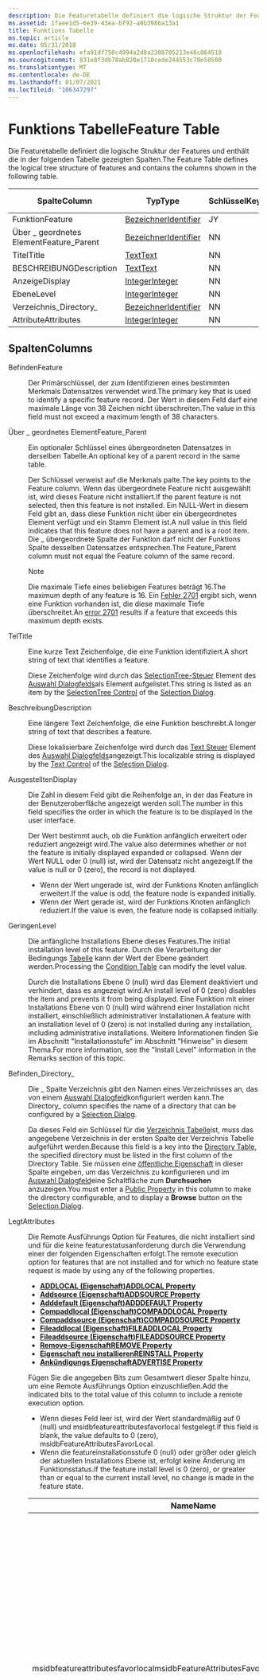 ```yaml
---
description: Die Featuretabelle definiert die logische Struktur der Features und enthält die in der folgenden Tabelle gezeigten Spalten.
ms.assetid: 1faee1d5-6e39-43ea-bf92-a0b3986a13a1
title: Funktions Tabelle
ms.topic: article
ms.date: 05/31/2018
ms.openlocfilehash: efa91df750c4994a2d8a2308705213e48c864518
ms.sourcegitcommit: 831e8f3db78ab820e1710cede244553c70e50500
ms.translationtype: MT
ms.contentlocale: de-DE
ms.lasthandoff: 01/07/2021
ms.locfileid: "106347297"
---
```

# <a name="feature-table"></a><span data-ttu-id="eb716-103">Funktions Tabelle</span><span class="sxs-lookup"><span data-stu-id="eb716-103">Feature Table</span></span>

<span data-ttu-id="eb716-104">Die Featuretabelle definiert die logische Struktur der Features und enthält die in der folgenden Tabelle gezeigten Spalten.</span><span class="sxs-lookup"><span data-stu-id="eb716-104">The Feature Table defines the logical tree structure of features and contains the columns shown in the following table.</span></span>



| <span data-ttu-id="eb716-105">Spalte</span><span class="sxs-lookup"><span data-stu-id="eb716-105">Column</span></span>          | <span data-ttu-id="eb716-106">Typ</span><span class="sxs-lookup"><span data-stu-id="eb716-106">Type</span></span>                         | <span data-ttu-id="eb716-107">Schlüssel</span><span class="sxs-lookup"><span data-stu-id="eb716-107">Key</span></span> | <span data-ttu-id="eb716-108">Nullwerte zulässig</span><span class="sxs-lookup"><span data-stu-id="eb716-108">Nullable</span></span> |
|-----------------|------------------------------|-----|----------|
| <span data-ttu-id="eb716-109">Funktion</span><span class="sxs-lookup"><span data-stu-id="eb716-109">Feature</span></span>         | [<span data-ttu-id="eb716-110">Bezeichner</span><span class="sxs-lookup"><span data-stu-id="eb716-110">Identifier</span></span>](identifier.md) | <span data-ttu-id="eb716-111">J</span><span class="sxs-lookup"><span data-stu-id="eb716-111">Y</span></span>   | <span data-ttu-id="eb716-112">N</span><span class="sxs-lookup"><span data-stu-id="eb716-112">N</span></span>        |
| <span data-ttu-id="eb716-113">Über \_ geordnetes Element</span><span class="sxs-lookup"><span data-stu-id="eb716-113">Feature\_Parent</span></span> | [<span data-ttu-id="eb716-114">Bezeichner</span><span class="sxs-lookup"><span data-stu-id="eb716-114">Identifier</span></span>](identifier.md) | <span data-ttu-id="eb716-115">N</span><span class="sxs-lookup"><span data-stu-id="eb716-115">N</span></span>   | <span data-ttu-id="eb716-116">J</span><span class="sxs-lookup"><span data-stu-id="eb716-116">Y</span></span>        |
| <span data-ttu-id="eb716-117">Titel</span><span class="sxs-lookup"><span data-stu-id="eb716-117">Title</span></span>           | [<span data-ttu-id="eb716-118">Text</span><span class="sxs-lookup"><span data-stu-id="eb716-118">Text</span></span>](text.md)             | <span data-ttu-id="eb716-119">N</span><span class="sxs-lookup"><span data-stu-id="eb716-119">N</span></span>   | <span data-ttu-id="eb716-120">J</span><span class="sxs-lookup"><span data-stu-id="eb716-120">Y</span></span>        |
| <span data-ttu-id="eb716-121">BESCHREIBUNG</span><span class="sxs-lookup"><span data-stu-id="eb716-121">Description</span></span>     | [<span data-ttu-id="eb716-122">Text</span><span class="sxs-lookup"><span data-stu-id="eb716-122">Text</span></span>](text.md)             | <span data-ttu-id="eb716-123">N</span><span class="sxs-lookup"><span data-stu-id="eb716-123">N</span></span>   | <span data-ttu-id="eb716-124">J</span><span class="sxs-lookup"><span data-stu-id="eb716-124">Y</span></span>        |
| <span data-ttu-id="eb716-125">Anzeige</span><span class="sxs-lookup"><span data-stu-id="eb716-125">Display</span></span>         | [<span data-ttu-id="eb716-126">Integer</span><span class="sxs-lookup"><span data-stu-id="eb716-126">Integer</span></span>](integer.md)       | <span data-ttu-id="eb716-127">N</span><span class="sxs-lookup"><span data-stu-id="eb716-127">N</span></span>   | <span data-ttu-id="eb716-128">J</span><span class="sxs-lookup"><span data-stu-id="eb716-128">Y</span></span>        |
| <span data-ttu-id="eb716-129">Ebene</span><span class="sxs-lookup"><span data-stu-id="eb716-129">Level</span></span>           | [<span data-ttu-id="eb716-130">Integer</span><span class="sxs-lookup"><span data-stu-id="eb716-130">Integer</span></span>](integer.md)       | <span data-ttu-id="eb716-131">N</span><span class="sxs-lookup"><span data-stu-id="eb716-131">N</span></span>   | <span data-ttu-id="eb716-132">N</span><span class="sxs-lookup"><span data-stu-id="eb716-132">N</span></span>        |
| <span data-ttu-id="eb716-133">Verzeichnis\_</span><span class="sxs-lookup"><span data-stu-id="eb716-133">Directory\_</span></span>     | [<span data-ttu-id="eb716-134">Bezeichner</span><span class="sxs-lookup"><span data-stu-id="eb716-134">Identifier</span></span>](identifier.md) | <span data-ttu-id="eb716-135">N</span><span class="sxs-lookup"><span data-stu-id="eb716-135">N</span></span>   | <span data-ttu-id="eb716-136">J</span><span class="sxs-lookup"><span data-stu-id="eb716-136">Y</span></span>        |
| <span data-ttu-id="eb716-137">Attribute</span><span class="sxs-lookup"><span data-stu-id="eb716-137">Attributes</span></span>      | [<span data-ttu-id="eb716-138">Integer</span><span class="sxs-lookup"><span data-stu-id="eb716-138">Integer</span></span>](integer.md)       | <span data-ttu-id="eb716-139">N</span><span class="sxs-lookup"><span data-stu-id="eb716-139">N</span></span>   | <span data-ttu-id="eb716-140">N</span><span class="sxs-lookup"><span data-stu-id="eb716-140">N</span></span>        |



 

## <a name="columns"></a><span data-ttu-id="eb716-141">Spalten</span><span class="sxs-lookup"><span data-stu-id="eb716-141">Columns</span></span>

<dl> <dt>

<span data-ttu-id="eb716-142"><span id="Feature"></span><span id="feature"></span><span id="FEATURE"></span>Befinden</span><span class="sxs-lookup"><span data-stu-id="eb716-142"><span id="Feature"></span><span id="feature"></span><span id="FEATURE"></span>Feature</span></span>
</dt> <dd>

<span data-ttu-id="eb716-143">Der Primärschlüssel, der zum Identifizieren eines bestimmten Merkmals Datensatzes verwendet wird.</span><span class="sxs-lookup"><span data-stu-id="eb716-143">The primary key that is used to identify a specific feature record.</span></span> <span data-ttu-id="eb716-144">Der Wert in diesem Feld darf eine maximale Länge von 38 Zeichen nicht überschreiten.</span><span class="sxs-lookup"><span data-stu-id="eb716-144">The value in this field must not exceed a maximum length of 38 characters.</span></span>

</dd> <dt>

<span data-ttu-id="eb716-145"><span id="Feature_Parent"></span><span id="feature_parent"></span><span id="FEATURE_PARENT"></span>Über \_ geordnetes Element</span><span class="sxs-lookup"><span data-stu-id="eb716-145"><span id="Feature_Parent"></span><span id="feature_parent"></span><span id="FEATURE_PARENT"></span>Feature\_Parent</span></span>
</dt> <dd>

<span data-ttu-id="eb716-146">Ein optionaler Schlüssel eines übergeordneten Datensatzes in derselben Tabelle.</span><span class="sxs-lookup"><span data-stu-id="eb716-146">An optional key of a parent record in the same table.</span></span>

<span data-ttu-id="eb716-147">Der Schlüssel verweist auf die Merkmals palte.</span><span class="sxs-lookup"><span data-stu-id="eb716-147">The key points to the Feature column.</span></span> <span data-ttu-id="eb716-148">Wenn das übergeordnete Feature nicht ausgewählt ist, wird dieses Feature nicht installiert.</span><span class="sxs-lookup"><span data-stu-id="eb716-148">If the parent feature is not selected, then this feature is not installed.</span></span> <span data-ttu-id="eb716-149">Ein NULL-Wert in diesem Feld gibt an, dass diese Funktion nicht über ein übergeordnetes Element verfügt und ein Stamm Element ist.</span><span class="sxs-lookup"><span data-stu-id="eb716-149">A null value in this field indicates that this feature does not have a parent and is a root item.</span></span> <span data-ttu-id="eb716-150">Die \_ übergeordnete Spalte der Funktion darf nicht der Funktions Spalte desselben Datensatzes entsprechen.</span><span class="sxs-lookup"><span data-stu-id="eb716-150">The Feature\_Parent column must not equal the Feature column of the same record.</span></span>

> [!Note]  
> <span data-ttu-id="eb716-151">Die maximale Tiefe eines beliebigen Features beträgt 16.</span><span class="sxs-lookup"><span data-stu-id="eb716-151">The maximum depth of any feature is 16.</span></span> <span data-ttu-id="eb716-152">Ein [Fehler 2701](windows-installer-error-messages.md) ergibt sich, wenn eine Funktion vorhanden ist, die diese maximale Tiefe überschreitet.</span><span class="sxs-lookup"><span data-stu-id="eb716-152">An [error 2701](windows-installer-error-messages.md) results if a feature that exceeds this maximum depth exists.</span></span>

 

</dd> <dt>

<span data-ttu-id="eb716-153"><span id="Title"></span><span id="title"></span><span id="TITLE"></span>Tel</span><span class="sxs-lookup"><span data-stu-id="eb716-153"><span id="Title"></span><span id="title"></span><span id="TITLE"></span>Title</span></span>
</dt> <dd>

<span data-ttu-id="eb716-154">Eine kurze Text Zeichenfolge, die eine Funktion identifiziert.</span><span class="sxs-lookup"><span data-stu-id="eb716-154">A short string of text that identifies a feature.</span></span>

<span data-ttu-id="eb716-155">Diese Zeichenfolge wird durch das [SelectionTree-Steuer](selectiontree-control.md) Element des [Auswahl Dialogfelds](selection-dialog.md)als Element aufgelistet.</span><span class="sxs-lookup"><span data-stu-id="eb716-155">This string is listed as an item by the [SelectionTree Control](selectiontree-control.md) of the [Selection Dialog](selection-dialog.md).</span></span>

</dd> <dt>

<span data-ttu-id="eb716-156"><span id="Description"></span><span id="description"></span><span id="DESCRIPTION"></span>Beschreibung</span><span class="sxs-lookup"><span data-stu-id="eb716-156"><span id="Description"></span><span id="description"></span><span id="DESCRIPTION"></span>Description</span></span>
</dt> <dd>

<span data-ttu-id="eb716-157">Eine längere Text Zeichenfolge, die eine Funktion beschreibt.</span><span class="sxs-lookup"><span data-stu-id="eb716-157">A longer string of text that describes a feature.</span></span>

<span data-ttu-id="eb716-158">Diese lokalisierbare Zeichenfolge wird durch das [Text Steuer](text-control.md) Element des [Auswahl Dialogfelds](selection-dialog.md)angezeigt.</span><span class="sxs-lookup"><span data-stu-id="eb716-158">This localizable string is displayed by the [Text Control](text-control.md) of the [Selection Dialog](selection-dialog.md).</span></span>

</dd> <dt>

<span data-ttu-id="eb716-159"><span id="Display"></span><span id="display"></span><span id="DISPLAY"></span>Ausgestellten</span><span class="sxs-lookup"><span data-stu-id="eb716-159"><span id="Display"></span><span id="display"></span><span id="DISPLAY"></span>Display</span></span>
</dt> <dd>

<span data-ttu-id="eb716-160">Die Zahl in diesem Feld gibt die Reihenfolge an, in der das Feature in der Benutzeroberfläche angezeigt werden soll.</span><span class="sxs-lookup"><span data-stu-id="eb716-160">The number in this field specifies the order in which the feature is to be displayed in the user interface.</span></span>

<span data-ttu-id="eb716-161">Der Wert bestimmt auch, ob die Funktion anfänglich erweitert oder reduziert angezeigt wird.</span><span class="sxs-lookup"><span data-stu-id="eb716-161">The value also determines whether or not the feature is initially displayed expanded or collapsed.</span></span> <span data-ttu-id="eb716-162">Wenn der Wert NULL oder 0 (null) ist, wird der Datensatz nicht angezeigt.</span><span class="sxs-lookup"><span data-stu-id="eb716-162">If the value is null or 0 (zero), the record is not displayed.</span></span>

-   <span data-ttu-id="eb716-163">Wenn der Wert ungerade ist, wird der Funktions Knoten anfänglich erweitert.</span><span class="sxs-lookup"><span data-stu-id="eb716-163">If the value is odd, the feature node is expanded initially.</span></span>
-   <span data-ttu-id="eb716-164">Wenn der Wert gerade ist, wird der Funktions Knoten anfänglich reduziert.</span><span class="sxs-lookup"><span data-stu-id="eb716-164">If the value is even, the feature node is collapsed initially.</span></span>

</dd> <dt>

<span data-ttu-id="eb716-165"><span id="Level"></span><span id="level"></span><span id="LEVEL"></span>Geringen</span><span class="sxs-lookup"><span data-stu-id="eb716-165"><span id="Level"></span><span id="level"></span><span id="LEVEL"></span>Level</span></span>
</dt> <dd>

<span data-ttu-id="eb716-166">Die anfängliche Installations Ebene dieses Features.</span><span class="sxs-lookup"><span data-stu-id="eb716-166">The initial installation level of this feature.</span></span> <span data-ttu-id="eb716-167">Durch die Verarbeitung der Bedingungs [Tabelle](condition-table.md) kann der Wert der Ebene geändert werden.</span><span class="sxs-lookup"><span data-stu-id="eb716-167">Processing the [Condition Table](condition-table.md) can modify the level value.</span></span>

<span data-ttu-id="eb716-168">Durch die Installations Ebene 0 (null) wird das Element deaktiviert und verhindert, dass es angezeigt wird.</span><span class="sxs-lookup"><span data-stu-id="eb716-168">An install level of 0 (zero) disables the item and prevents it from being displayed.</span></span> <span data-ttu-id="eb716-169">Eine Funktion mit einer Installations Ebene von 0 (null) wird während einer Installation nicht installiert, einschließlich administrativer Installationen.</span><span class="sxs-lookup"><span data-stu-id="eb716-169">A feature with an installation level of 0 (zero) is not installed during any installation, including administrative installations.</span></span> <span data-ttu-id="eb716-170">Weitere Informationen finden Sie im Abschnitt "Installationsstufe" im Abschnitt "Hinweise" in diesem Thema.</span><span class="sxs-lookup"><span data-stu-id="eb716-170">For more information, see the "Install Level" information in the Remarks section of this topic.</span></span>

</dd> <dt>

<span data-ttu-id="eb716-171"><span id="Directory_"></span><span id="directory_"></span><span id="DIRECTORY_"></span>Befinden\_</span><span class="sxs-lookup"><span data-stu-id="eb716-171"><span id="Directory_"></span><span id="directory_"></span><span id="DIRECTORY_"></span>Directory\_</span></span>
</dt> <dd>

<span data-ttu-id="eb716-172">Die \_ Spalte Verzeichnis gibt den Namen eines Verzeichnisses an, das von einem [Auswahl Dialogfeld](selection-dialog.md)konfiguriert werden kann.</span><span class="sxs-lookup"><span data-stu-id="eb716-172">The Directory\_ column specifies the name of a directory that can be configured by a [Selection Dialog](selection-dialog.md).</span></span>

<span data-ttu-id="eb716-173">Da dieses Feld ein Schlüssel für die [Verzeichnis Tabelle](directory-table.md)ist, muss das angegebene Verzeichnis in der ersten Spalte der Verzeichnis Tabelle aufgeführt werden.</span><span class="sxs-lookup"><span data-stu-id="eb716-173">Because this field is a key into the [Directory Table](directory-table.md), the specified directory must be listed in the first column of the Directory Table.</span></span> <span data-ttu-id="eb716-174">Sie müssen eine [öffentliche Eigenschaft](public-properties.md) in dieser Spalte eingeben, um das Verzeichnis zu konfigurieren und im [Auswahl Dialogfeld](selection-dialog.md)eine Schaltfläche zum **Durchsuchen** anzuzeigen.</span><span class="sxs-lookup"><span data-stu-id="eb716-174">You must enter a [Public Property](public-properties.md) in this column to make the directory configurable, and to display a **Browse** button on the [Selection Dialog](selection-dialog.md).</span></span>

</dd> <dt>

<span data-ttu-id="eb716-175"><span id="Attributes"></span><span id="attributes"></span><span id="ATTRIBUTES"></span>Legt</span><span class="sxs-lookup"><span data-stu-id="eb716-175"><span id="Attributes"></span><span id="attributes"></span><span id="ATTRIBUTES"></span>Attributes</span></span>
</dt> <dd>

<span data-ttu-id="eb716-176">Die Remote Ausführungs Option für Features, die nicht installiert sind und für die keine featurestatusanforderung durch die Verwendung einer der folgenden Eigenschaften erfolgt.</span><span class="sxs-lookup"><span data-stu-id="eb716-176">The remote execution option for features that are not installed and for which no feature state request is made by using any of the following properties.</span></span>

-   [<span data-ttu-id="eb716-177">**ADDLOCAL (Eigenschaft)**</span><span class="sxs-lookup"><span data-stu-id="eb716-177">**ADDLOCAL Property**</span></span>](addlocal.md)
-   [<span data-ttu-id="eb716-178">**Addsource (Eigenschaft)**</span><span class="sxs-lookup"><span data-stu-id="eb716-178">**ADDSOURCE Property**</span></span>](addsource.md)
-   [<span data-ttu-id="eb716-179">**Adddefault (Eigenschaft)**</span><span class="sxs-lookup"><span data-stu-id="eb716-179">**ADDDEFAULT Property**</span></span>](adddefault.md)
-   [<span data-ttu-id="eb716-180">**Compaddlocal (Eigenschaft)**</span><span class="sxs-lookup"><span data-stu-id="eb716-180">**COMPADDLOCAL Property**</span></span>](compaddlocal.md)
-   [<span data-ttu-id="eb716-181">**Compaddsource (Eigenschaft)**</span><span class="sxs-lookup"><span data-stu-id="eb716-181">**COMPADDSOURCE Property**</span></span>](compaddsource.md)
-   [<span data-ttu-id="eb716-182">**Fileaddlocal (Eigenschaft)**</span><span class="sxs-lookup"><span data-stu-id="eb716-182">**FILEADDLOCAL Property**</span></span>](fileaddlocal.md)
-   [<span data-ttu-id="eb716-183">**Fileaddsource (Eigenschaft)**</span><span class="sxs-lookup"><span data-stu-id="eb716-183">**FILEADDSOURCE Property**</span></span>](fileaddsource.md)
-   [<span data-ttu-id="eb716-184">**Remove-Eigenschaft**</span><span class="sxs-lookup"><span data-stu-id="eb716-184">**REMOVE Property**</span></span>](remove.md)
-   [<span data-ttu-id="eb716-185">**Eigenschaft neu installieren**</span><span class="sxs-lookup"><span data-stu-id="eb716-185">**REINSTALL Property**</span></span>](reinstall.md)
-   [<span data-ttu-id="eb716-186">**Ankündigungs Eigenschaft**</span><span class="sxs-lookup"><span data-stu-id="eb716-186">**ADVERTISE Property**</span></span>](advertise.md)

<span data-ttu-id="eb716-187">Fügen Sie die angegeben Bits zum Gesamtwert dieser Spalte hinzu, um eine Remote Ausführungs Option einzuschließen.</span><span class="sxs-lookup"><span data-stu-id="eb716-187">Add the indicated bits to the total value of this column to include a remote execution option.</span></span>

-   <span data-ttu-id="eb716-188">Wenn dieses Feld leer ist, wird der Wert standardmäßig auf 0 (null) und msidbfeatureattributesfavorlocal festgelegt.</span><span class="sxs-lookup"><span data-stu-id="eb716-188">If this field is blank, the value defaults to 0 (zero), msidbFeatureAttributesFavorLocal.</span></span>
-   <span data-ttu-id="eb716-189">Wenn die featureinstallationsstufe 0 (null) oder größer oder gleich der aktuellen Installations Ebene ist, erfolgt keine Änderung im Funktionsstatus.</span><span class="sxs-lookup"><span data-stu-id="eb716-189">If the feature install level is 0 (zero), or greater than or equal to the current install level, no change is made in the feature state.</span></span>



| <span data-ttu-id="eb716-190">Name</span><span class="sxs-lookup"><span data-stu-id="eb716-190">Name</span></span>                                         | <span data-ttu-id="eb716-191">Decimal</span><span class="sxs-lookup"><span data-stu-id="eb716-191">Decimal</span></span> | <span data-ttu-id="eb716-192">Hexadezimal</span><span class="sxs-lookup"><span data-stu-id="eb716-192">Hexadecimal</span></span> | <span data-ttu-id="eb716-193">BESCHREIBUNG</span><span class="sxs-lookup"><span data-stu-id="eb716-193">Description</span></span>                                                                                                                                                                                                                                                                                                                                                                                                                                                                                                                                                                                                                                                                                                                                                                                                                                                                                                                                                                                                                                                                                                                                                                                                                     |
|----------------------------------------------|---------|-------------|---------------------------------------------------------------------------------------------------------------------------------------------------------------------------------------------------------------------------------------------------------------------------------------------------------------------------------------------------------------------------------------------------------------------------------------------------------------------------------------------------------------------------------------------------------------------------------------------------------------------------------------------------------------------------------------------------------------------------------------------------------------------------------------------------------------------------------------------------------------------------------------------------------------------------------------------------------------------------------------------------------------------------------------------------------------------------------------------------------------------------------------------------------------------------------------------------------------------------------|
| <span data-ttu-id="eb716-194">msidbfeatureattributesfavorlocal</span><span class="sxs-lookup"><span data-stu-id="eb716-194">msidbFeatureAttributesFavorLocal</span></span>             | <span data-ttu-id="eb716-195">0</span><span class="sxs-lookup"><span data-stu-id="eb716-195">0</span></span>       | <span data-ttu-id="eb716-196">0x0000</span><span class="sxs-lookup"><span data-stu-id="eb716-196">0x0000</span></span>      | <span data-ttu-id="eb716-197">Komponenten dieses Features, die nicht für die Installation von der Quelle gekennzeichnet sind, werden lokal installiert.</span><span class="sxs-lookup"><span data-stu-id="eb716-197">Components of this feature that are not marked for installation from source are installed locally.</span></span> <span data-ttu-id="eb716-198">Eine Komponente, die von zwei oder mehr Features gemeinsam genutzt wird, von denen einige auf msidbfeatureattributesfavorlocal und einige auf msidbfeatureattributesfavorsource festgelegt sind, wird lokal installiert.</span><span class="sxs-lookup"><span data-stu-id="eb716-198">A component shared by two or more features, some of which are set to msidbFeatureAttributesFavorLocal and some to msidbFeatureAttributesFavorSource, is installed locally.</span></span> <span data-ttu-id="eb716-199">Komponenten, die in der [Komponenten Tabelle](component-table.md) als msidbcomponentattributessourceonly gekennzeichnet sind, werden immer von der Quell-CD/dem Server ausgeführt.</span><span class="sxs-lookup"><span data-stu-id="eb716-199">Components marked msidbComponentAttributesSourceOnly in the [Component Table](component-table.md) are always run from the source CD/server.</span></span> <span data-ttu-id="eb716-200">Die Bits msidbfeatureattributesfavorlocal und msidbfeatureattributesfavorsource arbeiten mit Features, die nicht in der Ankündigungs [**Eigenschaft**](advertise.md)aufgeführt sind.</span><span class="sxs-lookup"><span data-stu-id="eb716-200">The bits msidbFeatureAttributesFavorLocal and msidbFeatureAttributesFavorSource work with features not listed by the [**ADVERTISE Property**](advertise.md).</span></span>                                                                                                                                                                                                                                                                                                                                                                                                                                                                                                                                                                                                                                        |
| <span data-ttu-id="eb716-201">msidbfeatureattributesfavorsource</span><span class="sxs-lookup"><span data-stu-id="eb716-201">msidbFeatureAttributesFavorSource</span></span>            | <span data-ttu-id="eb716-202">1</span><span class="sxs-lookup"><span data-stu-id="eb716-202">1</span></span>       | <span data-ttu-id="eb716-203">0x0001</span><span class="sxs-lookup"><span data-stu-id="eb716-203">0x0001</span></span>      | <span data-ttu-id="eb716-204">Komponenten dieses Features, die nicht für die lokale Installation gekennzeichnet sind, werden für die Installation von der Quell-CD-ROM oder vom Server installiert.</span><span class="sxs-lookup"><span data-stu-id="eb716-204">Components of this feature not marked for local installation are installed to run from the source CD-ROM or server.</span></span> <span data-ttu-id="eb716-205">Eine Komponente, die von zwei oder mehr Features gemeinsam genutzt wird, von denen einige auf msidbfeatureattributesfavorlocal und einige auf msidbfeatureattributesfavorsource festgelegt sind, um lokal ausgeführt zu werden.</span><span class="sxs-lookup"><span data-stu-id="eb716-205">A component shared by two or more features, some of which are set to msidbFeatureAttributesFavorLocal and some to msidbFeatureAttributesFavorSource, is installed to run locally.</span></span> <span data-ttu-id="eb716-206">Komponenten, die in der [Komponenten Tabelle](component-table.md) als "msidbcomponentattributeslocalonly" gekennzeichnet sind, werden immer lokal installiert.</span><span class="sxs-lookup"><span data-stu-id="eb716-206">Components marked msidbComponentAttributesLocalOnly in the [Component Table](component-table.md) are always installed locally.</span></span> <span data-ttu-id="eb716-207">Die Bits msidbfeatureattributesfavorlocal und msidbfeatureattributesfavorsource arbeiten mit Features, die nicht in der Ankündigungs [**Eigenschaft**](advertise.md)aufgeführt sind.</span><span class="sxs-lookup"><span data-stu-id="eb716-207">The bits msidbFeatureAttributesFavorLocal and msidbFeatureAttributesFavorSource work with features not listed by the [**ADVERTISE Property**](advertise.md).</span></span><br/>                                                                                                                                                                                                                                                                                                                                                                                                                                                                                                                                                                                                                  |
| <span data-ttu-id="eb716-208">msidbfeatureattributesfollowparent</span><span class="sxs-lookup"><span data-stu-id="eb716-208">msidbFeatureAttributesFollowParent</span></span>           | <span data-ttu-id="eb716-209">2</span><span class="sxs-lookup"><span data-stu-id="eb716-209">2</span></span>       | <span data-ttu-id="eb716-210">0x0002</span><span class="sxs-lookup"><span data-stu-id="eb716-210">0x0002</span></span>      | <span data-ttu-id="eb716-211">Legen Sie dieses Attribut fest, und der Status des Features entspricht dem Status des übergeordneten Elements.</span><span class="sxs-lookup"><span data-stu-id="eb716-211">Set this attribute and the state of the feature is the same as the state of the feature's parent.</span></span> <span data-ttu-id="eb716-212">Sie können diese Option nicht verwenden, wenn sich das Feature im Stammverzeichnis einer Funktionsstruktur befindet.</span><span class="sxs-lookup"><span data-stu-id="eb716-212">You cannot use this option if the feature is located at the root of a feature tree.</span></span> <span data-ttu-id="eb716-213">Lassen Sie dieses Attribut aus, und der Funktionsstatus wird gemäß "msidbfeatureattributesdisallowankündigungs" und "msidbfeatureattributesfavorlocal" und "msidbfeatureattributesfavorsource" bestimmt.</span><span class="sxs-lookup"><span data-stu-id="eb716-213">Omit this attribute and the feature state is determined according to msidbFeatureAttributesDisallowAdvertise and msidbFeatureAttributesFavorLocal and msidbFeatureAttributesFavorSource.</span></span><br/> <span data-ttu-id="eb716-214">Um sicherzustellen, dass der Zustand der untergeordneten Funktion immer dem Zustand des übergeordneten Elements folgt, müssen Sie in den Attributen der untergeordneten Funktion sowohl msidbfeatureattributesfollowparent als auch, wenn das untergeordnete Element und das übergeordnete Element anfänglich auf Missing festgelegt sind.</span><span class="sxs-lookup"><span data-stu-id="eb716-214">To guarantee that the child feature's state always follows the state of its parent, even when the child and parent are initially set to absent in the SelectionTree Control, you must include both msidbFeatureAttributesFollowParent and msidbFeatureAttributesUIDisallowAbsent in the attributes of the child feature.</span></span><br/> <span data-ttu-id="eb716-215">Beachten Sie Folgendes: Wenn Sie msidbfeatureattributesfollowparent festgelegt haben, ohne msidbfeatureattributesuidisallowmissing festzulegen, kann das Installationsprogramm nicht erzwingen, dass die untergeordnete Funktion den fehlenden Zustand verlässt.</span><span class="sxs-lookup"><span data-stu-id="eb716-215">Note that if you set msidbFeatureAttributesFollowParent without setting msidbFeatureAttributesUIDisallowAbsent, the installer cannot force the child feature out of the absent state.</span></span> <span data-ttu-id="eb716-216">In diesem Fall stimmt das untergeordnete Feature nur mit dem Installationsstatus des übergeordneten Elements überein, wenn das untergeordnete Element auf einen anderen Wert als nicht vorhanden festgelegt ist</span><span class="sxs-lookup"><span data-stu-id="eb716-216">In this case, the child feature matches the parent's installation state only if the child is set to something other than absent.</span></span><br/> <span data-ttu-id="eb716-217">Legen Sie msidbfeatureattributesfollowparent und msidbfeatureattributesuidisallowmissing fest, um sicherzustellen, dass ein untergeordnetes Feature dem Status der übergeordneten Funktion folgt.</span><span class="sxs-lookup"><span data-stu-id="eb716-217">Set msidbFeatureAttributesFollowParent and msidbFeatureAttributesUIDisallowAbsent to ensure a child feature follows the state of the parent feature.</span></span><br/> |
| <span data-ttu-id="eb716-218">msidbfeatureattributesfavorankündigungs-</span><span class="sxs-lookup"><span data-stu-id="eb716-218">msidbFeatureAttributesFavorAdvertise</span></span>         | <span data-ttu-id="eb716-219">4</span><span class="sxs-lookup"><span data-stu-id="eb716-219">4</span></span>       | <span data-ttu-id="eb716-220">0x0004</span><span class="sxs-lookup"><span data-stu-id="eb716-220">0x0004</span></span>      | <span data-ttu-id="eb716-221">Legen Sie dieses Attribut fest, und der Funktionsstatus ist ankündigen.</span><span class="sxs-lookup"><span data-stu-id="eb716-221">Set this attribute and the feature state is Advertise.</span></span> <span data-ttu-id="eb716-222">Wenn die Funktion von der [**adddefault-Eigenschaft**](adddefault.md) aufgelistet wird, wird dieses Bit ignoriert, und der Funktionsstatus wird anhand von "msidbfeatureattributesfavorlocal" und "msidbfeatureattributesfavorsource" bestimmt.</span><span class="sxs-lookup"><span data-stu-id="eb716-222">If the feature is listed by the [**ADDDEFAULT Property**](adddefault.md) this bit is ignored and the feature state is determined according to msidbFeatureAttributesFavorLocal and msidbFeatureAttributesFavorSource.</span></span> <span data-ttu-id="eb716-223">Lassen Sie dieses Attribut aus, und der Funktionsstatus wird gemäß "msidbfeatureattributesdisallowankündigungs" und "msidbfeatureattributesfavorlocal" und "msidbfeatureattributesfavorsource" bestimmt.</span><span class="sxs-lookup"><span data-stu-id="eb716-223">Omit this attribute and the feature state is determined according to msidbFeatureAttributesDisallowAdvertise and msidbFeatureAttributesFavorLocal and msidbFeatureAttributesFavorSource.</span></span><br/>                                                                                                                                                                                                                                                                                                                                                                                                                                                                                                                                                                                                                                                                                                                                               |
| <span data-ttu-id="eb716-224">msidbfeatureattributesdisallowankündigungs</span><span class="sxs-lookup"><span data-stu-id="eb716-224">msidbFeatureAttributesDisallowAdvertise</span></span>      | <span data-ttu-id="eb716-225">8</span><span class="sxs-lookup"><span data-stu-id="eb716-225">8</span></span>       | <span data-ttu-id="eb716-226">0x0008</span><span class="sxs-lookup"><span data-stu-id="eb716-226">0x0008</span></span>      | <span data-ttu-id="eb716-227">Beachten Sie, dass dieses Bit nur mit Features funktioniert, die von der Ankündigungs [**Eigenschaft**](advertise.md)aufgelistet werden.</span><span class="sxs-lookup"><span data-stu-id="eb716-227">Note that this bit works only with features that are listed by the [**ADVERTISE Property**](advertise.md).</span></span> <span data-ttu-id="eb716-228">Legen Sie dieses Attribut fest, um zu verhindern, dass die Funktion angekündigt wird.</span><span class="sxs-lookup"><span data-stu-id="eb716-228">Set this attribute to prevent the feature from being advertised.</span></span><br/> <span data-ttu-id="eb716-229">Legen Sie dieses Attribut fest, und wenn es sich bei der aufgelisteten Funktion nicht um ein übergeordnetes Element oder ein untergeordnetes Element handelt, wird das Feature gemäß msidbfeatureattributesfavorlocal und msidbfeatureattributesfavorsource installiert.</span><span class="sxs-lookup"><span data-stu-id="eb716-229">Set this attribute and if the listed feature is not a parent or child, the feature is installed according to msidbFeatureAttributesFavorLocal and msidbFeatureAttributesFavorSource.</span></span><br/> <span data-ttu-id="eb716-230">Legen Sie dieses Attribut für das übergeordnete Element einer aufgelisteten Funktion fest, und das übergeordnete Element ist installiert.</span><span class="sxs-lookup"><span data-stu-id="eb716-230">Set this attribute for the parent of a listed feature and the parent is installed.</span></span><br/> <span data-ttu-id="eb716-231">Legen Sie dieses Attribut für das untergeordnete Element einer aufgelisteten Funktion fest, und der Zustand des untergeordneten Elements ist nicht vorhanden.</span><span class="sxs-lookup"><span data-stu-id="eb716-231">Set this attribute for the child of a listed feature and the state of the child is Absent.</span></span><br/> <span data-ttu-id="eb716-232">Lassen Sie dieses Attribut aus, und wenn es sich bei der aufgelisteten Funktion nicht um ein übergeordnetes Element oder ein untergeordnetes Element handelt, ist der Funktions</span><span class="sxs-lookup"><span data-stu-id="eb716-232">Omit this attribute and if the listed feature is not a parent or child, the feature state is Advertise.</span></span><br/> <span data-ttu-id="eb716-233">Lassen Sie dieses Attribut aus, und wenn es sich bei der aufgelisteten Funktion um ein übergeordnetes Element oder ein untergeordnetes Element handelt, wird der Status beider Features angekündigt</span><span class="sxs-lookup"><span data-stu-id="eb716-233">Omit this attribute and if the listed feature is a parent or child, the state of both features is Advertise.</span></span><br/>                                                                                                                                                                                                                                                                                                                                                                                          |
| <span data-ttu-id="eb716-234">msidbfeatureattributesuidisallowmissing</span><span class="sxs-lookup"><span data-stu-id="eb716-234">msidbFeatureAttributesUIDisallowAbsent</span></span>       | <span data-ttu-id="eb716-235">16</span><span class="sxs-lookup"><span data-stu-id="eb716-235">16</span></span>      | <span data-ttu-id="eb716-236">0x0010</span><span class="sxs-lookup"><span data-stu-id="eb716-236">0x0010</span></span>      | <span data-ttu-id="eb716-237">Legen Sie dieses Attribut fest, und die Benutzeroberfläche zeigt keine Option zum Ändern des Funktions Zustands in "Missing" an.</span><span class="sxs-lookup"><span data-stu-id="eb716-237">Set this attribute and the user interface does not display an option to change the feature state to Absent.</span></span> <span data-ttu-id="eb716-238">Wenn dieses Attribut festgelegt wird, wird der Installationsstatus des Features erzwungen, unabhängig davon, ob die Funktion in der Benutzeroberfläche sichtbar ist.</span><span class="sxs-lookup"><span data-stu-id="eb716-238">Setting this attribute forces the feature to the installation state, whether or not the feature is visible in the UI.</span></span> <span data-ttu-id="eb716-239">Lassen Sie dieses Attribut aus, und die Benutzeroberfläche zeigt eine Option an, um den Funktionszustand in "Missing" zu ändern.</span><span class="sxs-lookup"><span data-stu-id="eb716-239">Omit this attribute and the user interface displays an option to change the feature state to Absent.</span></span><br/> <span data-ttu-id="eb716-240">Legen Sie msidbfeatureattributesfollowparent und msidbfeatureattributesuidisallowmissing fest, um sicherzustellen, dass ein untergeordnetes Feature dem Status der übergeordneten Funktion folgt.</span><span class="sxs-lookup"><span data-stu-id="eb716-240">Set msidbFeatureAttributesFollowParent and msidbFeatureAttributesUIDisallowAbsent to ensure a child feature follows the state of the parent feature.</span></span><br/> <span data-ttu-id="eb716-241">Das Festlegen dieses Attributs wirkt sich nicht nur auf die Benutzeroberfläche aus, sondern auch auf den Installationsstatus, ob die Funktion in der Benutzeroberfläche sichtbar ist oder nicht.</span><span class="sxs-lookup"><span data-stu-id="eb716-241">Setting this attribute not only affects the UI, but also forces the feature to the install state whether the feature is visible in the UI or not.</span></span><br/>                                                                                                                                                                                                                                                                                                                                                                                                                                                                                                                                                  |
| <span data-ttu-id="eb716-242">msidbfeatureattributesnounsupportedankündigungs-</span><span class="sxs-lookup"><span data-stu-id="eb716-242">msidbFeatureAttributesNoUnsupportedAdvertise</span></span> | <span data-ttu-id="eb716-243">32</span><span class="sxs-lookup"><span data-stu-id="eb716-243">32</span></span>      | <span data-ttu-id="eb716-244">0x0020</span><span class="sxs-lookup"><span data-stu-id="eb716-244">0x0020</span></span>      | <span data-ttu-id="eb716-245">Legen Sie dieses Attribut fest, und die Ankündigung ist für die Funktion deaktiviert, wenn die Betriebssystemshell Windows Installer Deskriptoren nicht unterstützt.</span><span class="sxs-lookup"><span data-stu-id="eb716-245">Set this attribute and advertising is disabled for the feature if the operating system shell does not support Windows Installer descriptors.</span></span> <span data-ttu-id="eb716-246">Lassen Sie dieses Attribut aus, und Werbung ist nicht deaktiviert.</span><span class="sxs-lookup"><span data-stu-id="eb716-246">Omit this attribute and advertising is not disabled.</span></span><br/>                                                                                                                                                                                                                                                                                                                                                                                                                                                                                                                                                                                                                                                                                                                                                                                                                                                                                                                                                                                                                    |



 

<span data-ttu-id="eb716-247">Einige Attribute sind exklusiv voneinander.</span><span class="sxs-lookup"><span data-stu-id="eb716-247">Some attributes are exclusive of each other.</span></span> <span data-ttu-id="eb716-248">Wenn Sie versuchen, diese Attribute in derselben Funktion festzulegen, tritt bei der [**Paket**](package-validation.md)Überprüfung für das Installationspaket ein Fehler auf.</span><span class="sxs-lookup"><span data-stu-id="eb716-248">Attempting to set these attributes together on the same feature causes the installation package to fail [**Package Validation**](package-validation.md).</span></span>

-   <span data-ttu-id="eb716-249">Verwenden Sie msidbfeatureattributesfavorankündigungs nicht mit msidbfeatureattributesdisallowankündigungs.</span><span class="sxs-lookup"><span data-stu-id="eb716-249">Do not use msidbFeatureAttributesFavorAdvertise with msidbFeatureAttributesDisallowAdvertise.</span></span>
-   <span data-ttu-id="eb716-250">Verwenden Sie msidbfeatureattributesnounsupportedankündigungs nicht zusammen mit msidbfeatureattributesdisallowankündigungs Ankündigung.</span><span class="sxs-lookup"><span data-stu-id="eb716-250">Do not use msidbFeatureAttributesNoUnsupportedAdvertise with msidbFeatureAttributesDisallowAdvertise together.</span></span>
-   <span data-ttu-id="eb716-251">Verwenden Sie msidbfeatureattributesfollowparent nicht mit msidbfeatureattributesfavorsource.</span><span class="sxs-lookup"><span data-stu-id="eb716-251">Do not use msidbFeatureAttributesFollowParent with msidbFeatureAttributesFavorSource.</span></span>
-   <span data-ttu-id="eb716-252">Beachten Sie, dass sich die Werte "msidbfeatureattributesfollowparent" und "msidbfeatureattributesfavorlocal" gegenseitig ausschließen.</span><span class="sxs-lookup"><span data-stu-id="eb716-252">Note that the msidbFeatureAttributesFollowParent and msidbFeatureAttributesFavorLocal values are mutually exclusive.</span></span> <span data-ttu-id="eb716-253">Wenn der msidbfeatureattributesfollowparent-Wert verwendet wird, wird davon ausgegangen, dass der msidbfeatureattributesfavorlocal-Wert nicht vorhanden ist.</span><span class="sxs-lookup"><span data-stu-id="eb716-253">If the msidbFeatureAttributesFollowParent value is used, the msidbFeatureAttributesFavorLocal value is assumed to not exist.</span></span>

</dd> </dl>

<span data-ttu-id="eb716-254">Beachten Sie, dass bei der Installation einer untergeordneten Funktion auch das zugehörige übergeordnete Feature installiert wird.</span><span class="sxs-lookup"><span data-stu-id="eb716-254">Note that if a child feature is installed, its parent feature is also installed.</span></span> <span data-ttu-id="eb716-255">Wenn eine übergeordnete Funktion installiert ist, wird die untergeordnete Funktion nicht unbedingt installiert, es sei denn, die Attribute "msidbfeatureattributesfollowparent" und "msidbfeatureattributesuidisallowmissing" sind festgelegt.</span><span class="sxs-lookup"><span data-stu-id="eb716-255">If a parent feature is installed, its child feature is not necessarily installed unless its msidbFeatureAttributesFollowParent and msidbFeatureAttributesUIDisallowAbsent attributes are set.</span></span> <span data-ttu-id="eb716-256">Diese hierarchische Beziehung der Installation von übergeordneten und untergeordneten Funktionen wird auch für die GUI-Installationen und-Installationen verwendet, die Befehlszeilen Eigenschaften verwenden.</span><span class="sxs-lookup"><span data-stu-id="eb716-256">This hierarchical relationship of the installation of parent and child features is also used for the GUI installations and installations that use command-line properties.</span></span>

## <a name="remarks"></a><span data-ttu-id="eb716-257">Bemerkungen</span><span class="sxs-lookup"><span data-stu-id="eb716-257">Remarks</span></span>

<span data-ttu-id="eb716-258">Dieser Tabelle werden mehrere zusätzliche temporäre Spalten hinzugefügt, wenn Sie für Berechnungen, die von der Kosten-und Benutzeroberflächen Auswahl verwendet werden, in den Arbeitsspeicher geladen werden.</span><span class="sxs-lookup"><span data-stu-id="eb716-258">Several additional temporary columns are added to this table when it is loaded into memory for computations used by costing and user interface (UI) selection.</span></span>

<span data-ttu-id="eb716-259">Eine Komponente kann von zwei oder mehr Features oder Anwendungen gemeinsam genutzt werden.</span><span class="sxs-lookup"><span data-stu-id="eb716-259">A component can be shared between two or more features or applications.</span></span> <span data-ttu-id="eb716-260">Wenn zwei oder mehr Funktionen auf dieselbe Komponente verweisen, wird diese Komponente für die Installation ausgewählt, wenn eine der zugeordneten Features ausgewählt ist.</span><span class="sxs-lookup"><span data-stu-id="eb716-260">If two or more features refer to the same component, then that component is selected for installation if any of the associated features are selected.</span></span> <span data-ttu-id="eb716-261">Dies kann auch der Grund sein, warum untergeordnete Funktionen nicht deinstalliert werden, wenn ein übergeordnetes Feature entfernt wird.</span><span class="sxs-lookup"><span data-stu-id="eb716-261">This can also be the reason child features are not uninstalled when a parent feature is removed.</span></span> <span data-ttu-id="eb716-262">Wenn die untergeordnete Funktion aus Komponenten besteht, die von anderen Features oder Anwendungen benötigt werden, wird die untergeordnete Funktion nicht vom Windows Installer entfernt.</span><span class="sxs-lookup"><span data-stu-id="eb716-262">If the child feature consists of components needed by other features or applications, the Windows Installer does not remove the child feature.</span></span>

<span data-ttu-id="eb716-263">Weitere Informationen finden Sie unter [Steuern von Funktionsauswahl Zuständen](controlling-feature-selection-states.md).</span><span class="sxs-lookup"><span data-stu-id="eb716-263">For more information, see [Controlling Feature Selection States](controlling-feature-selection-states.md).</span></span>

<span data-ttu-id="eb716-264">Installationsstufe:</span><span class="sxs-lookup"><span data-stu-id="eb716-264">Install Level:</span></span>

-   <span data-ttu-id="eb716-265">Für jede Installation gibt es eine definierte Installations Ebene, die ein ganzzahliger Wert zwischen 1 und 32.767 ist.</span><span class="sxs-lookup"><span data-stu-id="eb716-265">For any installation, there is a defined install level, which is an integral value from 1 to 32,767.</span></span> <span data-ttu-id="eb716-266">Der Anfangswert wird durch die [**INSTALLLEVEL-Eigenschaft**](installlevel.md)bestimmt, die in der [Eigenschaften Tabelle](property-table.md)festgelegt wird.</span><span class="sxs-lookup"><span data-stu-id="eb716-266">The initial value is determined by the [**INSTALLLEVEL Property**](installlevel.md), which is set in the [Property Table](property-table.md).</span></span>
-   <span data-ttu-id="eb716-267">Eine Funktion wird nur installiert, wenn der Wert auf Featureebene kleiner oder gleich der aktuellen Installations Ebene ist.</span><span class="sxs-lookup"><span data-stu-id="eb716-267">A feature is installed only if the feature level value is less than or equal to the current install level.</span></span> <span data-ttu-id="eb716-268">Die Benutzeroberfläche kann so erstellt werden, dass der Benutzer beim Initialisieren der Installation die Installations Ebene eines beliebigen Features in der Featuretabelle ändern kann.</span><span class="sxs-lookup"><span data-stu-id="eb716-268">The UI can be authored so that when the installation is initialized, the Installer allows the user to modify the install level of any feature in the Feature Table.</span></span> <span data-ttu-id="eb716-269">Ein Autor kann z. b. auf installationsebenenwerte definieren, die bestimmte Installationsoptionen darstellen, z. b. **Benutzer** definiert, **typisch** oder **Minimal**, und dann ein Dialogfeld erstellen, das [setinstalllevel ControlEvents](setinstalllevel-controlevent.md) verwendet, damit der Benutzer einen dieser Zustände auswählen kann.</span><span class="sxs-lookup"><span data-stu-id="eb716-269">For example, an author can define install level values that represent specific installation options, such as **Custom**, **Typical**, or **Minimum**, and then create a dialog box that uses [SetInstallLevel ControlEvents](setinstalllevel-controlevent.md) to enable the user to select one of these states.</span></span>
-   <span data-ttu-id="eb716-270">Abhängig vom Zustand, den der Benutzer auswählt, wird im Dialogfeld die Eigenschaft Installationsebene auf den entsprechenden Wert festgelegt.</span><span class="sxs-lookup"><span data-stu-id="eb716-270">Depending on the state the user selects, the dialog box sets the install level property to the corresponding value.</span></span> <span data-ttu-id="eb716-271">Wenn der Autor eine **typische** Ebene von 100 zuweist und der Benutzer **typische** auswählt, werden nur die Features mit einer 100 oder weniger installiert.</span><span class="sxs-lookup"><span data-stu-id="eb716-271">If the author assigns **Typical** a level of 100 and the user selects **Typical**, only those features with a level of 100 or less are installed.</span></span> <span data-ttu-id="eb716-272">Außerdem kann die **benutzerdefinierte** Option zu einem anderen Dialogfeld führen, das ein [SelectionTree-Steuer](selectiontree-control.md)Element enthält.</span><span class="sxs-lookup"><span data-stu-id="eb716-272">In addition, the **Custom** option could lead to another dialog box that contains a [SelectionTree Control](selectiontree-control.md).</span></span> <span data-ttu-id="eb716-273">Das SelectionTree-Steuerelement ermöglicht es dem Benutzer, einzeln zu ändern, ob die einzelnen Features installiert sind.</span><span class="sxs-lookup"><span data-stu-id="eb716-273">The SelectionTree Control then allows the user to individually change whether or not each feature is installed.</span></span>

## <a name="validation"></a><span data-ttu-id="eb716-274">Überprüfen</span><span class="sxs-lookup"><span data-stu-id="eb716-274">Validation</span></span>

<dl>

[<span data-ttu-id="eb716-275">ICE03</span><span class="sxs-lookup"><span data-stu-id="eb716-275">ICE03</span></span>](ice03.md)  
[<span data-ttu-id="eb716-276">ICE06</span><span class="sxs-lookup"><span data-stu-id="eb716-276">ICE06</span></span>](ice06.md)  
[<span data-ttu-id="eb716-277">ICE10</span><span class="sxs-lookup"><span data-stu-id="eb716-277">ICE10</span></span>](ice10.md)  
[<span data-ttu-id="eb716-278">ICE14</span><span class="sxs-lookup"><span data-stu-id="eb716-278">ICE14</span></span>](ice14.md)  
[<span data-ttu-id="eb716-279">ICE21</span><span class="sxs-lookup"><span data-stu-id="eb716-279">ICE21</span></span>](ice21.md)  
[<span data-ttu-id="eb716-280">ICE32</span><span class="sxs-lookup"><span data-stu-id="eb716-280">ICE32</span></span>](ice32.md)  
[<span data-ttu-id="eb716-281">ICE41</span><span class="sxs-lookup"><span data-stu-id="eb716-281">ICE41</span></span>](ice41.md)  
[<span data-ttu-id="eb716-282">ICE45</span><span class="sxs-lookup"><span data-stu-id="eb716-282">ICE45</span></span>](ice45.md)  
[<span data-ttu-id="eb716-283">ICE47</span><span class="sxs-lookup"><span data-stu-id="eb716-283">ICE47</span></span>](ice47.md)  
[<span data-ttu-id="eb716-284">ICE50</span><span class="sxs-lookup"><span data-stu-id="eb716-284">ICE50</span></span>](ice50.md)  
[<span data-ttu-id="eb716-285">ICE57</span><span class="sxs-lookup"><span data-stu-id="eb716-285">ICE57</span></span>](ice57.md)  
[<span data-ttu-id="eb716-286">ICE59</span><span class="sxs-lookup"><span data-stu-id="eb716-286">ICE59</span></span>](ice59.md)  
[<span data-ttu-id="eb716-287">ICE62</span><span class="sxs-lookup"><span data-stu-id="eb716-287">ICE62</span></span>](ice62.md)  
[<span data-ttu-id="eb716-288">ICE67</span><span class="sxs-lookup"><span data-stu-id="eb716-288">ICE67</span></span>](ice67.md)  
[<span data-ttu-id="eb716-289">ICE79</span><span class="sxs-lookup"><span data-stu-id="eb716-289">ICE79</span></span>](ice79.md)  
[<span data-ttu-id="eb716-290">ICE86</span><span class="sxs-lookup"><span data-stu-id="eb716-290">ICE86</span></span>](ice86.md)  
[<span data-ttu-id="eb716-291">ICE94</span><span class="sxs-lookup"><span data-stu-id="eb716-291">ICE94</span></span>](ice94.md)  
</dl>

 

 




